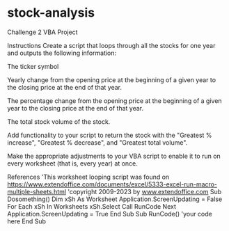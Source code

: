 # stock-analysis
Challenge 2 VBA Project

Instructions
Create a script that loops through all the stocks for one year and outputs the following information:

The ticker symbol

Yearly change from the opening price at the beginning of a given year to the closing price at the end of that year.

The percentage change from the opening price at the beginning of a given year to the closing price at the end of that year.

The total stock volume of the stock.

Add functionality to your script to return the stock with the "Greatest % increase", "Greatest % decrease", and "Greatest total volume". 

Make the appropriate adjustments to your VBA script to enable it to run on every worksheet (that is, every year) at once.

References
'This worksheet looping script was found on https://www.extendoffice.com/documents/excel/5333-excel-run-macro-multiple-sheets.html
'copyright 2009-2023 by www.extendoffice.com
Sub Dosomething()
    Dim xSh As Worksheet
    Application.ScreenUpdating = False
    For Each xSh In Worksheets
        xSh.Select
        Call RunCode
    Next
    Application.ScreenUpdating = True
End Sub
Sub RunCode()
    'your code here
End Sub